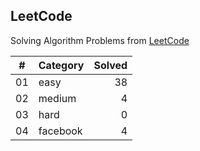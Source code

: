 ## LeetCode

Solving Algorithm Problems from [LeetCode](https://leetcode.com/)

| #  |    Category    | Solved |
|:--:|:---------------|-------:|
| 01 |      easy      |   38   |
| 02 |     medium     |   4   |
| 03 |      hard      |   0   |
| 04 |    facebook    |   4   |
